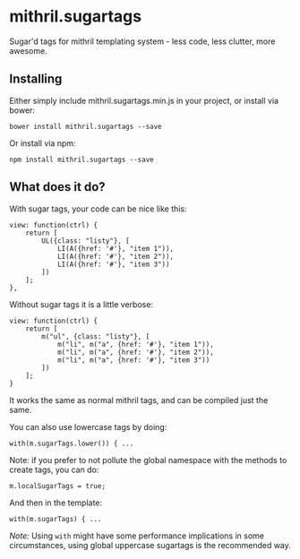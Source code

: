 # mithril.sugartags

Sugar'd tags for mithril templating system - less code, less clutter, more awesome.

## Installing

Either simply include mithril.sugartags.min.js in your project, or install via bower:

    bower install mithril.sugartags --save

Or install via npm:

    npm install mithril.sugartags --save 

## What does it do?

With sugar tags, your code can be nice like this:

    view: function(ctrl) {
        return [
            UL({class: "listy"}, [
                LI(A({href: '#'}, "item 1")),
                LI(A({href: '#'}, "item 2")),
                LI(A({href: '#'}, "item 3"))
            ])
        ];
    },

Without sugar tags it is a little verbose:

    view: function(ctrl) {
        return [
            m("ul", {class: "listy"}, [
                m("li", m("a", {href: '#'}, "item 1")),
                m("li", m("a", {href: '#'}, "item 2")),
                m("li", m("a", {href: '#'}, "item 3"))
            ])
        ];
    }

It works the same as normal mithril tags, and can be compiled just the same.

You can also use lowercase tags by doing:

    with(m.sugarTags.lower()) { ...

Note: if you prefer to not pollute the global namespace with the methods to create tags, you can do:

    m.localSugarTags = true;

And then in the template:

    with(m.sugarTags) { ...

*Note:* Using `with` might have some performance implications in some circumstances, using global uppercase sugartags is the recommended way.
